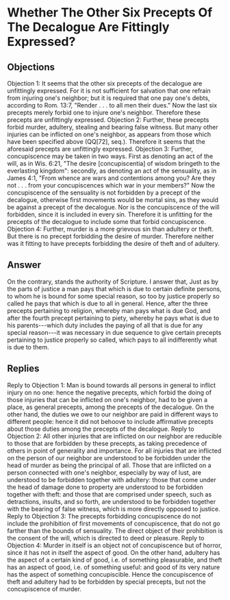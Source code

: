 # Whether The Other Six Precepts Of The Decalogue Are Fittingly Expressed?
## Objections
Objection 1: It seems that the other six precepts of the decalogue are unfittingly expressed. For it is not sufficient for salvation that one refrain from injuring one's neighbor; but it is required that one pay one's debts, according to Rom. 13:7, "Render . . . to all men their dues." Now the last six precepts merely forbid one to injure one's neighbor. Therefore these precepts are unfittingly expressed.
Objection 2: Further, these precepts forbid murder, adultery, stealing and bearing false witness. But many other injuries can be inflicted on one's neighbor, as appears from those which have been specified above (QQ[72], seq.). Therefore it seems that the aforesaid precepts are unfittingly expressed.
Objection 3: Further, concupiscence may be taken in two ways. First as denoting an act of the will, as in Wis. 6:21, "The desire [concupiscentia] of wisdom bringeth to the everlasting kingdom": secondly, as denoting an act of the sensuality, as in James 4:1, "From whence are wars and contentions among you? Are they not . . . from your concupiscences which war in your members?" Now the concupiscence of the sensuality is not forbidden by a precept of the decalogue, otherwise first movements would be mortal sins, as they would be against a precept of the decalogue. Nor is the concupiscence of the will forbidden, since it is included in every sin. Therefore it is unfitting for the precepts of the decalogue to include some that forbid concupiscence.
Objection 4: Further, murder is a more grievous sin than adultery or theft. But there is no precept forbidding the desire of murder. Therefore neither was it fitting to have precepts forbidding the desire of theft and of adultery.
## Answer
On the contrary, stands the authority of Scripture.
I answer that, Just as by the parts of justice a man pays that which is due to certain definite persons, to whom he is bound for some special reason, so too by justice properly so called he pays that which is due to all in general. Hence, after the three precepts pertaining to religion, whereby man pays what is due God, and after the fourth precept pertaining to piety, whereby he pays what is due to his parents---which duty includes the paying of all that is due for any special reason---it was necessary in due sequence to give certain precepts pertaining to justice properly so called, which pays to all indifferently what is due to them.
## Replies
Reply to Objection 1: Man is bound towards all persons in general to inflict injury on no one: hence the negative precepts, which forbid the doing of those injuries that can be inflicted on one's neighbor, had to be given a place, as general precepts, among the precepts of the decalogue. On the other hand, the duties we owe to our neighbor are paid in different ways to different people: hence it did not behoove to include affirmative precepts about those duties among the precepts of the decalogue.
Reply to Objection 2: All other injuries that are inflicted on our neighbor are reducible to those that are forbidden by these precepts, as taking precedence of others in point of generality and importance. For all injuries that are inflicted on the person of our neighbor are understood to be forbidden under the head of murder as being the principal of all. Those that are inflicted on a person connected with one's neighbor, especially by way of lust, are understood to be forbidden together with adultery: those that come under the head of damage done to property are understood to be forbidden together with theft: and those that are comprised under speech, such as detractions, insults, and so forth, are understood to be forbidden together with the bearing of false witness, which is more directly opposed to justice.
Reply to Objection 3: The precepts forbidding concupiscence do not include the prohibition of first movements of concupiscence, that do not go farther than the bounds of sensuality. The direct object of their prohibition is the consent of the will, which is directed to deed or pleasure.
Reply to Objection 4: Murder in itself is an object not of concupiscence but of horror, since it has not in itself the aspect of good. On the other hand, adultery has the aspect of a certain kind of good, i.e. of something pleasurable, and theft has an aspect of good, i.e. of something useful: and good of its very nature has the aspect of something concupiscible. Hence the concupiscence of theft and adultery had to be forbidden by special precepts, but not the concupiscence of murder.